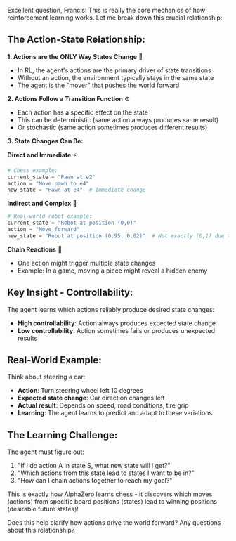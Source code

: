 Excellent question, Francis! This is really the core mechanics of how reinforcement learning works. Let me break down this crucial relationship:

## The Action-State Relationship:

**1. Actions are the ONLY Way States Change** 🔑
- In RL, the agent's actions are the primary driver of state transitions
- Without an action, the environment typically stays in the same state
- The agent is the "mover" that pushes the world forward

**2. Actions Follow a Transition Function** ⚙️
- Each action has a specific effect on the state
- This can be deterministic (same action always produces same result)
- Or stochastic (same action sometimes produces different results)

**3. State Changes Can Be:**

**Direct and Immediate** ⚡
```python
# Chess example:
current_state = "Pawn at e2"
action = "Move pawn to e4"
new_state = "Pawn at e4"  # Immediate change
```

**Indirect and Complex** 🌊
```python
# Real-world robot example:
current_state = "Robot at position (0,0)"
action = "Move forward"
new_state = "Robot at position (0.95, 0.02)"  # Not exactly (0,1) due to noise
```

**Chain Reactions** 🎲
- One action might trigger multiple state changes
- Example: In a game, moving a piece might reveal a hidden enemy

## Key Insight - Controllability:
The agent learns which actions reliably produce desired state changes:
- **High controllability**: Action always produces expected state change
- **Low controllability**: Action sometimes fails or produces unexpected results

## Real-World Example:
Think about steering a car:
- **Action**: Turn steering wheel left 10 degrees
- **Expected state change**: Car direction changes left
- **Actual result**: Depends on speed, road conditions, tire grip
- **Learning**: The agent learns to predict and adapt to these variations

## The Learning Challenge:
The agent must figure out:
1. "If I do action A in state S, what new state will I get?"
2. "Which actions from this state lead to states I want to be in?"
3. "How can I chain actions together to reach my goal?"

This is exactly how AlphaZero learns chess - it discovers which moves (actions) from specific board positions (states) lead to winning positions (desirable future states)!

Does this help clarify how actions drive the world forward? Any questions about this relationship?